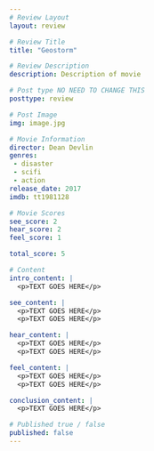```yaml
---
# Review Layout
layout: review

# Review Title
title: "Geostorm"

# Review Description
description: Description of movie

# Post type NO NEED TO CHANGE THIS
posttype: review

# Post Image
img: image.jpg

# Movie Information
director: Dean Devlin
genres:
 - disaster
 - scifi
 - action
release_date: 2017
imdb: tt1981128

# Movie Scores
see_score: 2
hear_score: 2
feel_score: 1

total_score: 5

# Content
intro_content: |
  <p>TEXT GOES HERE</p>

see_content: |
  <p>TEXT GOES HERE</p>
  <p>TEXT GOES HERE</p>

hear_content: |
  <p>TEXT GOES HERE</p>
  <p>TEXT GOES HERE</p>

feel_content: |
  <p>TEXT GOES HERE</p>
  <p>TEXT GOES HERE</p>

conclusion_content: |
  <p>TEXT GOES HERE</p>

# Published true / false
published: false
---
```

